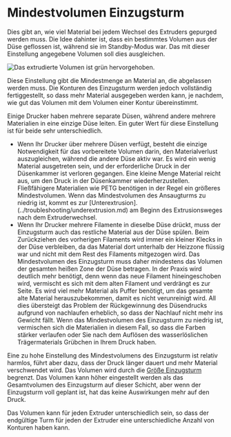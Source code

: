 Mindestvolumen Einzugsturm
====
Dies gibt an, wie viel Material bei jedem Wechsel des Extruders gepurged werden muss. Die Idee dahinter ist, dass ein bestimmtes Volumen aus der Düse geflossen ist, während sie im Standby-Modus war. Das mit dieser Einstellung angegebene Volumen soll dies ausgleichen.

![Das extrudierte Volumen ist grün hervorgehoben.](../../../articles/images/prime_tower.svg)

Diese Einstellung gibt die Mindestmenge an Material an, die abgelassen werden muss. Die Konturen des Einzugsturm werden jedoch vollständig fertiggestellt, so dass mehr Material ausgegeben werden kann, je nachdem, wie gut das Volumen mit dem Volumen einer Kontur übereinstimmt.

Einige Drucker haben mehrere separate Düsen, während andere mehrere Materialien in eine einzige Düse leiten. Ein guter Wert für diese Einstellung ist für beide sehr unterschiedlich.
* Wenn Ihr Drucker über mehrere Düsen verfügt, besteht die einzige Notwendigkeit für das vorbereitete Volumen darin, den Materialverlust auszugleichen, während die andere Düse aktiv war. Es wird ein wenig Material ausgetreten sein, und der erforderliche Druck in der Düsenkammer ist verloren gegangen. Eine kleine Menge Material reicht aus, um den Druck in der Düsenkammer wiederherzustellen. Fließfähigere Materialien wie PETG benötigen in der Regel ein größeres Mindestvolumen. Wenn das Mindestvolumen des Ansaugturms zu niedrig ist, kommt es zur [Unterextrusion].(../troubleshooting/underextrusion.md) am Beginn des Extrusionsweges nach dem Extruderwechsel.
* Wenn Ihr Drucker mehrere Filamente in dieselbe Düse drückt, muss der Einzugsturm auch das restliche Material aus der Düse spülen. Beim Zurückziehen des vorherigen Filaments wird immer ein kleiner Klecks in der Düse verbleiben, da das Material dort unterhalb der Heizzone flüssig war und nicht mit dem Rest des Filaments mitgezogen wird. Das Mindestvolumen des Einzugsturm muss daher mindestens das Volumen der gesamten heißen Zone der Düse betragen. In der Praxis wird deutlich mehr benötigt, denn wenn das neue Filament hineingeschoben wird, vermischt es sich mit dem alten Filament und verdrängt es zur Seite. Es wird viel mehr Material als Puffer benötigt, um das gesamte alte Material herauszubekommen, damit es nicht verunreinigt wird. All dies übersteigt das Problem der Rückgewinnung des Düsendrucks aufgrund von nachlaufen erheblich, so dass der Nachlauf nicht mehr ins Gewicht fällt. Wenn das Mindestvolumen des Einzugsturm zu niedrig ist, vermischen sich die Materialien in diesem Fall, so dass die Farben stärker verlaufen oder Sie nach dem Auflösen des wasserlöslichen Trägermaterials Grübchen in Ihrem Druck haben.

Eine zu hohe Einstellung des Mindestvolumens des Einzugsturm ist relativ harmlos, führt aber dazu, dass der Druck länger dauert und mehr Material verschwendet wird. Das Volumen wird durch die [Größe Einzugsturm](prime_tower_size.md) begrenzt. Das Volumen kann höher eingestellt werden als das Gesamtvolumen des Einzugsturm auf dieser Schicht, aber wenn der Einzugsturm voll geplant ist, hat das keine Auswirkungen mehr auf den Druck.

Das Volumen kann für jeden Extruder unterschiedlich sein, so dass der endgültige Turm für jeden der Extruder eine unterschiedliche Anzahl von Konturen haben kann.